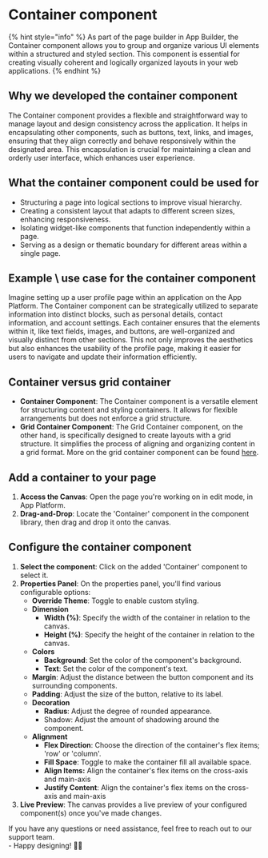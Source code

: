 # Container component

{% hint style="info" %}
As part of the page builder in App Builder, the Container component allows you to group and organize various UI elements within a structured and styled section. This component is essential for creating visually coherent and logically organized layouts in your web applications.
{% endhint %}

## Why we developed the container component

The Container component provides a flexible and straightforward way to manage layout and design consistency across the application. It helps in encapsulating other components, such as buttons, text, links, and images, ensuring that they align correctly and behave responsively within the designated area. This encapsulation is crucial for maintaining a clean and orderly user interface, which enhances user experience.

## What the container component could be used for

* Structuring a page into logical sections to improve visual hierarchy.
* Creating a consistent layout that adapts to different screen sizes, enhancing responsiveness.
* Isolating widget-like components that function independently within a page.
* Serving as a design or thematic boundary for different areas within a single page.

## **Example \ use case for the container component**

Imagine setting up a user profile page within an application on the App Platform. The Container component can be strategically utilized to separate information into distinct blocks, such as personal details, contact information, and account settings. Each container ensures that the elements within it, like text fields, images, and buttons, are well-organized and visually distinct from other sections. This not only improves the aesthetics but also enhances the usability of the profile page, making it easier for users to navigate and update their information efficiently.

## Container versus grid container

* **Container Component**: The Container component is a versatile element for structuring content and styling containers. It allows for flexible arrangements but does not enforce a grid structure.
* **Grid Container Component**: The Grid Container component, on the other hand, is specifically designed to create layouts with a grid structure. It simplifies the process of aligning and organizing content in a grid format. More on the grid container component can be found [here](https://docs.rewst.help/documentation/app-builder/components/grid-container).&#x20;

## Add a container to your page

1. **Access the Canvas**: Open the page you're working on in edit mode, in App Platform.
2. **Drag-and-Drop**: Locate the 'Container' component in the component library, then drag and drop it onto the canvas.

## Configure the container component

1. **Select the component**: Click on the added 'Container' component to select it.
2. **Properties Panel**: On the properties panel, you'll find various configurable options:
   * **Override Theme**: Toggle to enable custom styling.
   * **Dimension**
     * **Width (%)**: Specify the width of the container in relation to the canvas.
     * **Height (%)**: Specify the height of the container in relation to the canvas.
   * **Colors**
     * **Background**: Set the color of the component's background.
     * **Text**: Set the color of the component's text.
   * **Margin**: Adjust the distance between the button component and its surrounding components.&#x20;
   * **Padding**: Adjust the size of the button, relative to its label.
   * **Decoration**
     * **Radius**: Adjust the degree of rounded appearance.
     * Shadow: Adjust the amount of shadowing around the component.
   * **Alignment**&#x20;
     * **Flex Direction**: Choose the direction of the container's flex items; 'row' or 'column'.
     * **Fill Space**: Toggle to make the container fill all available space.
     * **Align Items:** Align the container's flex items on the cross-axis and main-axis
     * **Justify Content**: Align the container's flex items on the cross-axis and main-axis
3. **Live Preview**: The canvas provides a live preview of your configured component(s) once you've made changes.



If you have any questions or need assistance, feel free to reach out to our support team.\
&#x20;\- Happy designing! 🎨🚀

